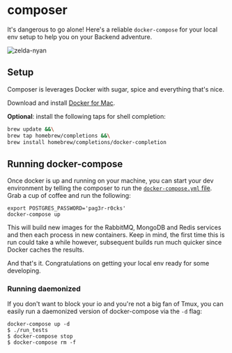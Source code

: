 # composer
It's dangerous to go alone! Here's a reliable `docker-compose` for your local env setup to help you on your Backend adventure.

![zelda-nyan](http://i1.kym-cdn.com/photos/images/original/000/402/521/a01.png "something something")


## Setup

Composer is leverages Docker with sugar, spice and everything that's nice.

Download and install [Docker for Mac][docker-mac].

**Optional**: install the following taps for shell completion:

```bash
brew update &&\
brew tap homebrew/completions &&\
brew install homebrew/completions/docker-completion
```


## Running docker-compose

Once docker is up and running on your machine, you can start your dev environment by telling the composer to run the [`docker-compose.yml` file][compose-file]. Grab a cup of coffee and run the following:

```
export POSTGRES_PASSWORD='pag3r-r0cks'
docker-compose up
```

This will build new images for the RabbitMQ, MongoDB and Redis services and then each process in new containers. Keep in mind, the first time this is run could take a while however, subsequent builds run much quicker since Docker caches the results.

And that's it. Congratulations on getting your local env ready for some developing.


### Running daemonized

If you don't want to block your io and you're not a big fan of Tmux, you can easily run a daemonized version of docker-compose via the `-d` flag:

```
docker-compose up -d
$ ./run_tests
$ docker-compose stop
$ docker-compose rm -f
```


[compose-file]: https://docs.docker.com/compose/compose-file/
[docker-mac]: https://www.docker.com/products/docker#/mac

